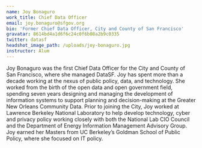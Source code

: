 ```yaml
---
name: Joy Bonaguro
work_title: Chief Data Officer
email: joy.bonaguro@sfgov.org
bio: 'Former Chief Data Officer, City and County of San Francisco'
gravatar: 8614bd4a1d6f6c24c0f6b08a2b9c0335
twitter: datasf
headshot_image_path: /uploads/joy-bonaguro.jpg
instructor: Alum
---
```


Joy Bonaguro was the first Chief Data Officer for the City and County of San Francisco, where she managed DataSF. Joy has spent more than a decade working at the nexus of public policy, data, and technology. She worked from the birth of the open data and open government field, spending seven years designing and managing the development of information systems to support planning and decision-making at the Greater New Orleans Community Data. Prior to joining the City, Joy worked at Lawrence Berkeley National Laboratory to help develop technology, cyber and privacy policy working closely with both the National Lab CIO Council and the Department of Energy Information Management Advisory Group. Joy earned her Masters from UC Berkeley’s Goldman School of Public Policy, where she focused on IT policy.
